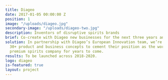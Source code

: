 ```yaml
---
title: Diageo
date: 2017-01-05 00:00:00 Z
position: 1
image: "/uploads/diageo.jpg"
secondary-image: "/uploads/diageo-two.jpg"
description: Inventors of disruptive spirits brands
brief: Co-create with Diageo new businesses for the next three years and beyond.
solution: In partnership with Diageo’s European Innovation team, we’re developing
  30+ product and business concepts to cement their position as the world’s leading
  premium spirits company for years to come.
results: To be launched across 2018-2020.
logo: diageo
is-featured: true
layout: project
---
```


